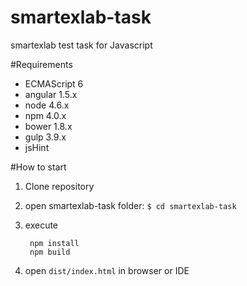# smartexlab-task
smartexlab test task for Javascript

#Requirements
- ECMAScript 6
- angular 1.5.x
- node 4.6.x
- npm 4.0.x
- bower 1.8.x
- gulp 3.9.x
- jsHint

#How to start

1. Clone repository
1. open smartexlab-task folder: `$ cd smartexlab-task`
1. execute 

        npm install
        npm build
        
1. open `dist/index.html` in browser or IDE
